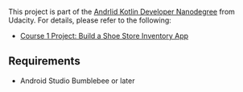 This project is part of the [Andrlid Kotlin Developer Nanodegree](https://vtsen.hashnode.dev/is-it-worth-to-pay-for-android-kotlin-developer-nanodegree) from Udacity. For details, please refer to the following:
- [Course 1 Project: Build a Shoe Store Inventory App](https://vtsen.hashnode.dev/android-kotlin-developer-nanodegree-projects-review#heading-course-1-project-build-a-shoe-store-inventory-app)

## Requirements
- Android Studio Bumblebee or later
